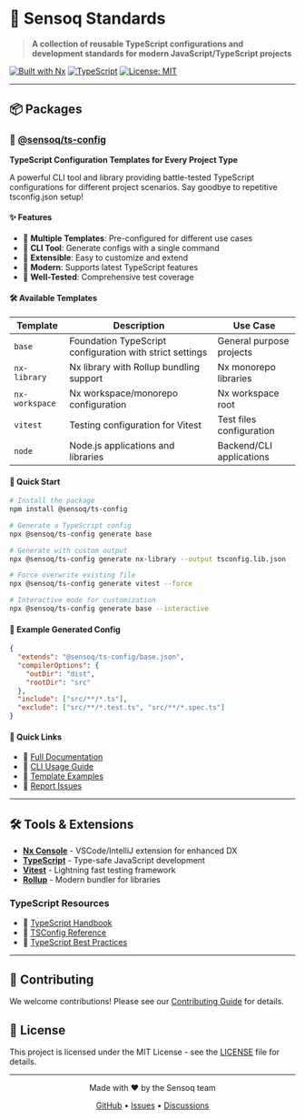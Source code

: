 # 🎯 Sensoq Standards

> **A collection of reusable TypeScript configurations and development standards for modern JavaScript/TypeScript projects**

[![Built with Nx](https://img.shields.io/badge/built%20with-Nx-blueviolet)](https://nx.dev)
[![TypeScript](https://img.shields.io/badge/TypeScript-5.0+-blue)](https://www.typescriptlang.org/)
[![License: MIT](https://img.shields.io/badge/License-MIT-yellow.svg)](https://opensource.org/licenses/MIT)

---

## 📦 Packages

### 🔧 [@sensoq/ts-config](./packages/ts-config)

**TypeScript Configuration Templates for Every Project Type**

A powerful CLI tool and library providing battle-tested TypeScript configurations for different project scenarios. Say goodbye to repetitive tsconfig.json setup!

#### ✨ Features

- 🎯 **Multiple Templates**: Pre-configured for different use cases
- 🚀 **CLI Tool**: Generate configs with a single command
- 🔄 **Extensible**: Easy to customize and extend
- 📱 **Modern**: Supports latest TypeScript features
- 🧪 **Well-Tested**: Comprehensive test coverage

#### 🛠️ Available Templates

| Template       | Description                                              | Use Case                 |
| -------------- | -------------------------------------------------------- | ------------------------ |
| `base`         | Foundation TypeScript configuration with strict settings | General purpose projects |
| `nx-library`   | Nx library with Rollup bundling support                  | Nx monorepo libraries    |
| `nx-workspace` | Nx workspace/monorepo configuration                      | Nx workspace root        |
| `vitest`       | Testing configuration for Vitest                         | Test files configuration |
| `node`         | Node.js applications and libraries                       | Backend/CLI applications |

#### 🚀 Quick Start

```bash
# Install the package
npm install @sensoq/ts-config

# Generate a TypeScript config
npx @sensoq/ts-config generate base

# Generate with custom output
npx @sensoq/ts-config generate nx-library --output tsconfig.lib.json

# Force overwrite existing file
npx @sensoq/ts-config generate vitest --force

# Interactive mode for customization
npx @sensoq/ts-config generate base --interactive
```

#### 📄 Example Generated Config

```json
{
  "extends": "@sensoq/ts-config/base.json",
  "compilerOptions": {
    "outDir": "dist",
    "rootDir": "src"
  },
  "include": ["src/**/*.ts"],
  "exclude": ["src/**/*.test.ts", "src/**/*.spec.ts"]
}
```

#### 🔗 Quick Links

- 📖 [Full Documentation](./packages/ts-config/README.md)
- 🎯 [CLI Usage Guide](./packages/ts-config/README.md#cli-usage)
- 🧪 [Template Examples](./packages/ts-config/src/)
- 🐛 [Report Issues](https://github.com/sensoq-io/typescript/issues)

---

## 🛠️ Tools & Extensions

- **[Nx Console](https://nx.dev/getting-started/editor-setup)** - VSCode/IntelliJ extension for enhanced DX
- **[TypeScript](https://www.typescriptlang.org/)** - Type-safe JavaScript development
- **[Vitest](https://vitest.dev/)** - Lightning fast testing framework
- **[Rollup](https://rollupjs.org/)** - Modern bundler for libraries

### TypeScript Resources

- 📖 [TypeScript Handbook](https://www.typescriptlang.org/docs/)
- 🔧 [TSConfig Reference](https://www.typescriptlang.org/tsconfig)
- 🎯 [TypeScript Best Practices](https://www.typescriptlang.org/docs/handbook/best-practices.html)

---

## 🤝 Contributing

We welcome contributions! Please see our [Contributing Guide](./CONTRIBUTING.md) for details.

## 📄 License

This project is licensed under the MIT License - see the [LICENSE](./LICENSE) file for details.

---

<div align="center">
  <p>Made with ❤️ by the Sensoq team</p>
  <p>
    <a href="https://github.com/sensoq-io">GitHub</a> •
    <a href="https://github.com/sensoq-io/typescript/issues">Issues</a> •
    <a href="https://github.com/sensoq-io/typescript/discussions">Discussions</a>
  </p>
</div>
